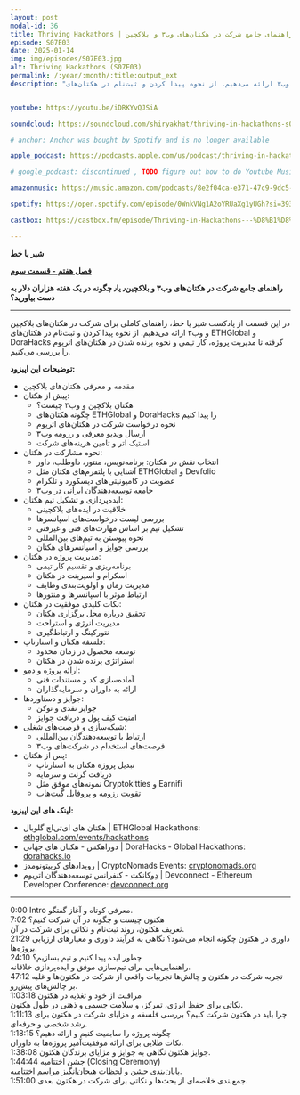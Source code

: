 ```yaml
---
layout: post
modal-id: 36
title: Thriving Hackathons | راهنمای جامع شرکت در هکتان‌های وب۳ و بلاکچین (S07E03)
episode: S07E03
date: 2025-01-14
img: img/episodes/S07E03.jpg
alt: Thriving Hackathons (S07E03)
permalink: /:year/:month/:title:output_ext
description: "در این قسمت از پادکست شیریاخط، راهنمای کاملی برای شرکت در هکتان‌های بلاکچین و وب۳ ارائه می‌دهیم. از نحوه پیدا کردن و ثبت‌نام در هکتان‌های ETHGlobal و DoraHacks گرفته تا مدیریت پروژه، کار تیمی و نحوه برنده شدن در هکتان‌های اتریوم را بررسی می‌کنیم." 


youtube: https://youtu.be/iDRKYvQJSiA

soundcloud: https://soundcloud.com/shiryakhat/thriving-in-hackathons-s07e03

# anchor: Anchor was bought by Spotify and is no longer available

apple_podcast: https://podcasts.apple.com/us/podcast/thriving-in-hackathons-%D8%B1%D8%A7%D9%87%D9%86%D9%85%D8%A7%DB%8C-%D8%AC%D8%A7%D9%85%D8%B9-%D8%B4%D8%B1%DA%A9%D8%AA-%D8%AF%D8%B1-%D9%87%DA%A9%D8%AA%D8%A7%D9%86-%D9%87%D8%A7%DB%8C/id1221206951?i=1000684144525

# google_podcast: discontinued , TODO figure out how to do Youtube Music

amazonmusic: https://music.amazon.com/podcasts/8e2f04ca-e371-47c9-9dc5-ce37656843d7/episodes/5eabb01f-c922-46c7-b4f7-f5945704fb92/thriving-in-hackathons-راهنمای-جامع-شرکت-در-هکتانهای-وب۳-s07e03

spotify: https://open.spotify.com/episode/0WnkVNg1A2oYRUaXg1yUGh?si=393057ed7adf4415

castbox: https://castbox.fm/episode/Thriving-in-Hackathons---%D8%B1%D8%A7%D9%87%D9%86%D9%85%D8%A7%DB%8C-%D8%AC%D8%A7%D9%85%D8%B9-%D8%B4%D8%B1%DA%A9%D8%AA-%D8%AF%D8%B1-%D9%87%DA%A9%D8%AA%D8%A7%D9%86%E2%80%8C%D9%87%D8%A7%DB%8C-%D9%88%D8%A8%DB%B3-(S07E03)-id2539522-id770805662?country=us

---
```



**شیر یا خط**

**[فصل هفتم - قسمت سوم](https://shiryakhat.net/2025/01/hackathons.html)**

**راهنمای جامع شرکت در هکتان‌های وب۳ و بلاکچین٫ یا٫ چگونه در یک هفته هزاران دلار به دست بیاورید؟**

-------------------------------------------------------

در این قسمت از پادکست شیر یا خط، راهنمای کاملی برای شرکت در هکتان‌های بلاکچین و وب۳ ارائه می‌دهیم. از نحوه پیدا کردن و ثبت‌نام در هکتان‌های ETHGlobal و DoraHacks گرفته تا مدیریت پروژه، کار تیمی و نحوه برنده شدن در هکتان‌های اتریوم را بررسی می‌کنیم.

**توضیحات این اپیزود:**

* مقدمه و معرفی هکتان‌های بلاکچین
* پیش از هکتان:
  * هکتان بلاکچین و وب۳ چیست؟
  * چگونه هکتان‌های ETHGlobal و DoraHacks را پیدا کنیم
  * نحوه درخواست شرکت در هکتان‌های اتریوم
  * ارسال ویدیو معرفی و رزومه وب۳
  * استیک اتر و تامین هزینه‌های شرکت
* نحوه مشارکت در هکتان:
  * انتخاب نقش در هکتان: برنامه‌نویس، منتور، داوطلب، داور
  * آشنایی با پلتفرم‌های هکتان مثل ETHGlobal و Devfolio
  * عضویت در کامیونیتی‌های دیسکورد و تلگرام
  * جامعه توسعه‌دهندگان ایرانی در وب۳
* ایده‌پردازی و تشکیل تیم هکتان:
  * خلاقیت در ایده‌های بلاکچینی
  * بررسی لیست درخواست‌های اسپانسرها
  * تشکیل تیم بر اساس مهارت‌های فنی و غیرفنی
  * نحوه پیوستن به تیم‌های بین‌المللی
  * بررسی جوایز و اسپانسرهای هکتان
* مدیریت پروژه در هکتان:
  * برنامه‌ریزی و تقسیم کار تیمی
  * اسکرام و اسپرینت در هکتان
  * مدیریت زمان و اولویت‌بندی وظایف
  * ارتباط موثر با اسپانسرها و منتورها
* نکات کلیدی موفقیت در هکتان:
  * تحقیق درباره محل برگزاری هکتان
  * مدیریت انرژی و استراحت
  * نتورکینگ و ارتباط‌گیری
* فلسفه هکتان و استارتاپ:
  * توسعه محصول در زمان محدود
  * استراتژی برنده شدن در هکتان
* ارائه پروژه و دمو:
  * آماده‌سازی کد و مستندات فنی
  * ارائه به داوران و سرمایه‌گذاران
* جوایز و دستاوردها:
  * جوایز نقدی و توکن
  * امنیت کیف پول و دریافت جوایز
* شبکه‌سازی و فرصت‌های شغلی:
  * ارتباط با توسعه‌دهندگان بین‌المللی
  * فرصت‌های استخدام در شرکت‌های وب۳
* پس از هکتان:
  * تبدیل پروژه هکتان به استارتاپ
  * دریافت گرنت و سرمایه
  * نمونه‌های موفق مثل Cryptokitties و Earnifi
  * تقویت رزومه و پروفایل گیت‌هاب


**لینک های این اپیزود:**

* هکتان های ای‌تی‌اچ گلوبال | ETHGlobal Hackathons: [ethglobal.com/events/hackathons](https://ethglobal.com/events/hackathons)
* دوراهکس - هکتان های جهانی | DoraHacks - Global Hackathons: [dorahacks.io](https://dorahacks.io/)
* رویدادهای کریپتونومدز | CryptoNomads Events: [cryptonomads.org](https://cryptonomads.org/)
* دِوکانکت - کنفرانس توسعه‌دهندگان اتریوم | Devconnect - Ethereum Developer Conference: [devconnect.org](https://devconnect.org/)

-----------------------------------------------------------------------

0:00      Intro  معرفی کوتاه و آغاز گفتگو.  
7:02      هکتون چیست و چگونه در آن شرکت کنیم؟  
تعریف هکتون، روند ثبت‌نام و نکاتی برای شرکت در آن.  
21:29     داوری در هکتون چگونه انجام می‌شود؟  نگاهی به فرآیند داوری و معیارهای ارزیابی پروژه‌ها.  
24:10     چطور ایده پیدا کنیم و تیم بسازیم؟  
راهنمایی‌هایی برای تیم‌سازی موفق و ایده‌پردازی خلاقانه.  
47:12     تجربه شرکت در هکتون و چالش‌ها  تجربیات واقعی از شرکت در هکتون‌ها و غلبه بر چالش‌های پیش‌رو.  
1:03:18  مراقبت از خود و تغذیه در هکتون  
نکاتی برای حفظ انرژی، تمرکز، و سلامت جسمی و ذهنی در طول هکتون.  
1:11:13  چرا باید در هکتون شرکت کنیم؟  بررسی فلسفه و مزایای شرکت در هکتون برای رشد شخصی و حرفه‌ای.  
1:18:15  چگونه پروژه را سابمیت کنیم و ارائه دهیم؟  
نکات طلایی برای ارائه موفقیت‌آمیز پروژه‌ها به داوران.  
1:38:08  جوایز هکتون  نگاهی به جوایز و مزایای برندگان هکتون.  
1:44:44  جشن اختتامیه (Closing Ceremony)  
پایان‌بندی جشن و لحظات هیجان‌انگیز مراسم اختتامیه.  
1:51:00  جمع‌بندی  خلاصه‌ای از بحث‌ها و نکاتی برای شرکت در هکتون بعدی.